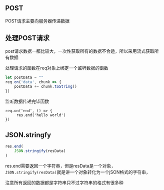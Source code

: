 ## POST

POST请求主要向服务器传递数据

## 处理POST请求

post请求数据一都比较大，一次性获取所有的数据不合适，所以采用流式获取所有数据

处理请求的函数在req对象上绑定一个监听数据的函数

```js
let postData = ""
req.on('data', chunk => {
    postData += chunk.toString()
})
```

监听数据传递完毕函数

```
req.on('end', () => {
     res.end('hello world')
})
```

## JSON.stringfy

```js
res.end(
    JSON.stringify(resData)
)
```

res.end需要返回一个字符串，但是resData是一个对象，`JSON.stringify(resData)`就是讲一个对象转化为一个jSON格式的字符串，

注意所有返回的数据都是字符串只不过字符串的格式有很多种
